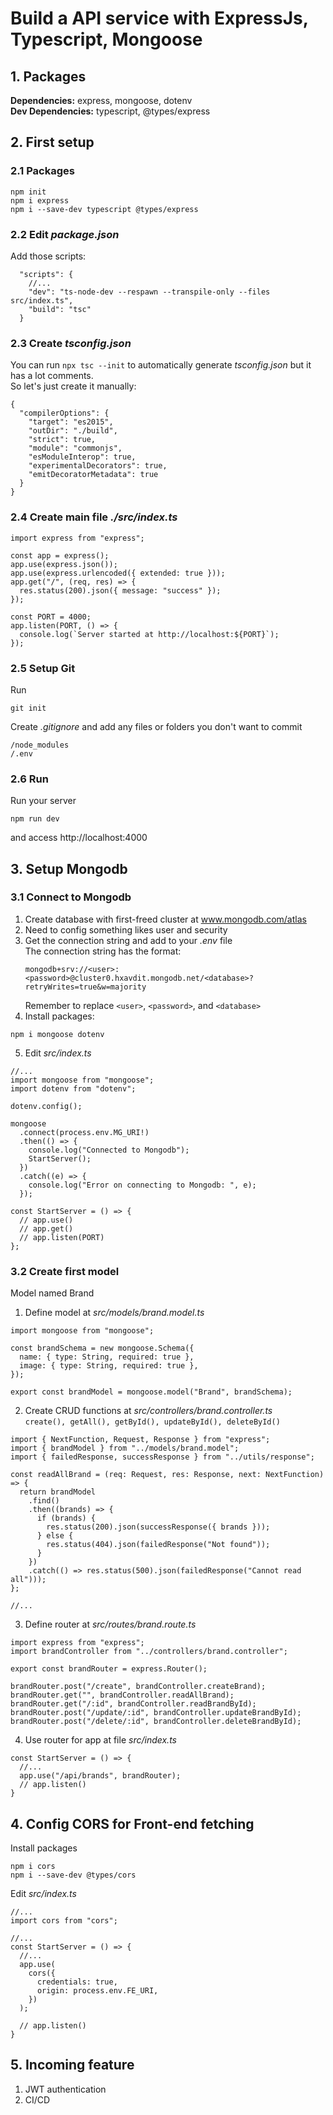 # Build a API service with ExpressJs, Typescript, Mongoose

## 1. Packages

**Dependencies:** express, mongoose, dotenv <br/>
**Dev Dependencies:** typescript, @types/express <br/>

## 2. First setup

### 2.1 Packages

```
npm init
npm i express
npm i --save-dev typescript @types/express
```

### 2.2 Edit _package.json_

Add those scripts:

```
  "scripts": {
    //...
    "dev": "ts-node-dev --respawn --transpile-only --files src/index.ts",
    "build": "tsc"
  }
```

### 2.3 Create _tsconfig.json_

You can run `npx tsc --init` to automatically generate _tsconfig.json_ but it has a lot comments. <br/>
So let's just create it manually:

```
{
  "compilerOptions": {
    "target": "es2015",
    "outDir": "./build",
    "strict": true,
    "module": "commonjs",
    "esModuleInterop": true,
    "experimentalDecorators": true,
    "emitDecoratorMetadata": true
  }
}
```

### 2.4 Create main file _./src/index.ts_

```
import express from "express";

const app = express();
app.use(express.json());
app.use(express.urlencoded({ extended: true }));
app.get("/", (req, res) => {
  res.status(200).json({ message: "success" });
});

const PORT = 4000;
app.listen(PORT, () => {
  console.log(`Server started at http://localhost:${PORT}`);
});
```

### 2.5 Setup Git

Run

```
git init
```

Create _.gitignore_ and add any files or folders you don't want to commit

```
/node_modules
/.env
```

### 2.6 Run

Run your server

```
npm run dev
```

and access http://localhost:4000 <br/>

## 3. Setup Mongodb

### 3.1 Connect to Mongodb

1. Create database with first-freed cluster at www.mongodb.com/atlas <br/>
2. Need to config something likes user and security <br/>
3. Get the connection string and add to your _.env_ file <br/>
   The connection string has the format:
   ```
   mongodb+srv://<user>:<password>@cluster0.hxavdit.mongodb.net/<database>?retryWrites=true&w=majority
   ```
   Remember to replace `<user>`, `<password>`, and `<database>` <br/>
4. Install packages:

```
npm i mongoose dotenv
```

5. Edit _src/index.ts_ <br/>

```
//...
import mongoose from "mongoose";
import dotenv from "dotenv";

dotenv.config();

mongoose
  .connect(process.env.MG_URI!)
  .then(() => {
    console.log("Connected to Mongodb");
    StartServer();
  })
  .catch((e) => {
    console.log("Error on connecting to Mongodb: ", e);
  });

const StartServer = () => {
  // app.use()
  // app.get()
  // app.listen(PORT)
};
```

### 3.2 Create first model

Model named Brand

1. Define model at _src/models/brand.model.ts_ <br/>

```
import mongoose from "mongoose";

const brandSchema = new mongoose.Schema({
  name: { type: String, required: true },
  image: { type: String, required: true },
});

export const brandModel = mongoose.model("Brand", brandSchema);
```

2. Create CRUD functions at _src/controllers/brand.controller.ts_ <br/>
   `create(), getAll(), getById(), updateById(), deleteById()`

```
import { NextFunction, Request, Response } from "express";
import { brandModel } from "../models/brand.model";
import { failedResponse, successResponse } from "../utils/response";

const readAllBrand = (req: Request, res: Response, next: NextFunction) => {
  return brandModel
    .find()
    .then((brands) => {
      if (brands) {
        res.status(200).json(successResponse({ brands }));
      } else {
        res.status(404).json(failedResponse("Not found"));
      }
    })
    .catch(() => res.status(500).json(failedResponse("Cannot read all")));
};

//...
```

3. Define router at _src/routes/brand.route.ts_ <br/>

```
import express from "express";
import brandController from "../controllers/brand.controller";

export const brandRouter = express.Router();

brandRouter.post("/create", brandController.createBrand);
brandRouter.get("", brandController.readAllBrand);
brandRouter.get("/:id", brandController.readBrandById);
brandRouter.post("/update/:id", brandController.updateBrandById);
brandRouter.post("/delete/:id", brandController.deleteBrandById);
```

4. Use router for app at file _src/index.ts_

```
const StartServer = () => {
  //...
  app.use("/api/brands", brandRouter);
  // app.listen()
}
```

## 4. Config CORS for Front-end fetching

Install packages

```
npm i cors
npm i --save-dev @types/cors
```

Edit _src/index.ts_

```
//...
import cors from "cors";

//...
const StartServer = () => {
  //...
  app.use(
    cors({
      credentials: true,
      origin: process.env.FE_URI,
    })
  );

  // app.listen()
}
```

## 5. Incoming feature
1. JWT authentication
2. CI/CD
